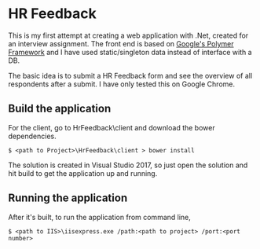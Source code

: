 # HR Feedback

This is my first attempt at creating a web application with .Net, created for an interview assignment.
The front end is based on [Google's Polymer Framework](https://www.polymer-project.org/) and I have used static/singleton data instead of interface with a DB.

The basic idea is to submit a HR Feedback form and see the overview of all respondents after a submit.
I have only tested this on Google Chrome.

## Build the application

For the client, go to HrFeedback\client and download the bower dependencies.

```
$ <path to Project>\HrFeedback\client > bower install
```
The solution is created in Visual Studio 2017, so just open the solution and hit build to get the application up and running.

## Running the application

After it's built, to run the application from command line,
```
$ <path to IIS>\iisexpress.exe /path:<path to project> /port:<port number>
```